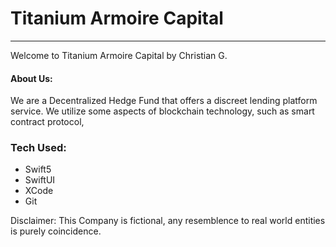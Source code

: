# Titanium Armoire Capital
<hr/>
<p>
  Welcome to Titanium Armoire Capital by Christian G.<br/>
</p>
<h4> About Us: </h4>
<p>
   We are a Decentralized Hedge Fund that offers a discreet lending platform service. We utilize some aspects of blockchain technology, such as smart contract protocol,
</p>
<p>
  
</p>
<h3>
  Tech Used:
</h3>
<ul>
  <li> Swift5 </li>
  <li> SwiftUI </li>
  <li> XCode </li>
  <li> Git </li>
</ul>
<footer>
  <p>
    Disclaimer: This Company is fictional, any resemblence to real world entities is purely coincidence.
  </p>
</footer>
